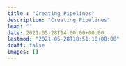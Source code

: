 ```yaml
---
title : "Creating Pipelines"
description: "Creating Pipelines"
lead: ""
date: 2021-05-28T14:00:00+00:00
lastmod: "2021-05-28T18:51:10+00:00"
draft: false
images: []
---
```


